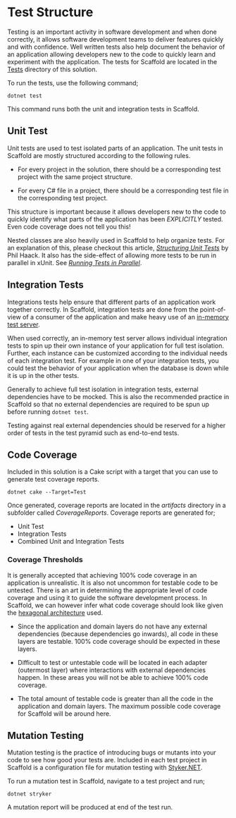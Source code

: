 # Test Structure

Testing is an important activity in software development and when done correctly, it allows software development teams to deliver features quickly and with confidence. Well written tests also help document the behavior of an application allowing developers new to the code to quickly learn and experiment with the application. The tests for Scaffold are located in the [Tests](../Tests) directory of this solution.

To run the tests, use the following command;

    dotnet test

This command runs both the unit and integration tests in Scaffold.

## Unit Test

Unit tests are used to test isolated parts of an application. The unit tests in Scaffold are mostly structured according to the following rules.

- For every project in the solution, there should be a corresponding test project with the same project structure.

- For every C# file in a project, there should be a corresponding test file in the corresponding test project.

This structure is important because it allows developers new to the code to quickly identify what parts of the application has been _EXPLICITLY_ tested. Even code coverage does not tell you this!

Nested classes are also heavily used in Scaffold to help organize tests. For an explanation of this, please checkout this article, [_Structuring Unit Tests_](https://haacked.com/archive/2012/01/02/structuring-unit-tests.aspx) by Phil Haack. It also has the side-effect of allowing more tests to be run in parallel in xUnit. See [_Running Tests in Parallel_](https://xunit.net/docs/running-tests-in-parallel).

## Integration Tests

Integrations tests help ensure that different parts of an application work together correctly. In Scaffold, integration tests are done from the point-of-view of a consumer of the application and make heavy use of an [in-memory test server](https://learn.microsoft.com/aspnet/core/test/integration-tests).

When used correctly, an in-memory test server allows individual integration tests to spin up their own instance of your application for full test isolation. Further, each instance can be customized according to the individual needs of each integration test. For example in one of your integration tests, you could test the behavior of your application when the database is down while it is up in the other tests.

Generally to achieve full test isolation in integration tests, external dependencies have to be mocked. This is also the recommended practice in Scaffold so that no external dependencies are required to be spun up before running `dotnet test`.

Testing against real external dependencies should be reserved for a higher order of tests in the test pyramid such as end-to-end tests.

## Code Coverage

Included in this solution is a Cake script with a target that you can use to generate test coverage reports.

    dotnet cake --Target=Test

Once generated, coverage reports are located in the _artifacts_ directory in a subfolder called _CoverageReports_. Coverage reports are generated for;

- Unit Test
- Integration Tests
- Combined Unit and Integration Tests

### Coverage Thresholds

It is generally accepted that achieving 100% code coverage in an application is unrealistic. It is also not uncommon for testable code to be untested. There is an art in determining the appropriate level of code coverage and using it to guide the software development process. In Scaffold, we can however infer what code coverage should look like given the [hexagonal architecture](./Architecture.md) used.

- Since the application and domain layers do not have any external dependencies (because dependencies go inwards), all code in these layers are testable. 100% code coverage should be expected in these layers.

- Difficult to test or untestable code will be located in each adapter (outermost layer) where interactions with external dependencies happen. In these areas you will not be able to achieve 100% code coverage.

- The total amount of testable code is greater than all the code in the application and domain layers. The maximum possible code coverage for Scaffold will be around here.

## Mutation Testing

Mutation testing is the practice of introducing bugs or mutants into your code to see how good your tests are. Included in each test project in Scaffold is a configuration file for mutation testing with [Styker.NET](https://stryker-mutator.io).

To run a mutation test in Scaffold, navigate to a test project and run;

    dotnet stryker

A mutation report will be produced at end of the test run.
